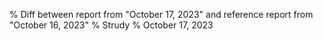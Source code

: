 % Diff between report from "October 17, 2023" and reference report from "October 16, 2023"
% Strudy
% October 17, 2023


